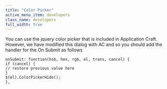 ```yaml
---
title: "Color Picker"
active_menu_item: developers
class_name: developers
full_width: true
---
```



You can use the jquery color picker that is included in Application Craft. However, we have modified this dialog with AC and so you should add the handler for the On Submit as follows

    onSubmit: function(hsb, hex, rgb, el, trans, cancel) {
    if (cancel) {
    // restore previous value here
    }
    $(el).ColorPickerHide();
    },
   

